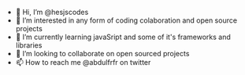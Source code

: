 - 👋 Hi, I’m @hesjscodes
- 👀 I’m interested in any form of coding colaboration and open source projects
- 🌱 I’m currently learning javaSript and some of it's frameworks and libraries
- 💞️ I’m looking to collaborate on open sourced projects
- 📫 How to reach me @abdulfrfr on twitter

<!---
abdulfrfr is a ✨ special ✨ repository because its `README.md` (this file) appears on your GitHub profile.
You can click the Preview link to take a look at your changes.
--->
